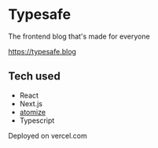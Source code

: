 # Typesafe

The frontend blog that's made for everyone

https://typesafe.blog

## Tech used

-   React
-   Next.js
-   [atomize](https://github.com/eykrehbein/atomize)
-   Typescript

Deployed on vercel.com
